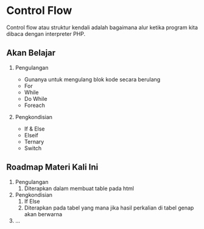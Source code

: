 Control Flow
===============

Control flow atau struktur kendali adalah bagaimana alur ketika program kita dibaca dengan interpreter PHP.

Akan Belajar
-------------

1. Pengulangan
    * Gunanya untuk mengulang blok kode secara berulang
    * For
    * While
    * Do While
    * Foreach

2. Pengkondisian
    * If & Else
    * Elseif
    * Ternary
    * Switch

Roadmap Materi Kali Ini
------------------------

1. Pengulangan
    1. Diterapkan dalam membuat table pada html
2. Pengkondisian
    1. If Else
    2. Diterapkan pada tabel yang mana jika hasil perkalian di tabel genap akan berwarna 
3. ...

